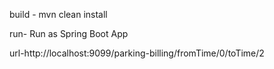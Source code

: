 build - mvn clean install

run- Run as Spring Boot App

url-http://localhost:9099/parking-billing/fromTime/0/toTime/2